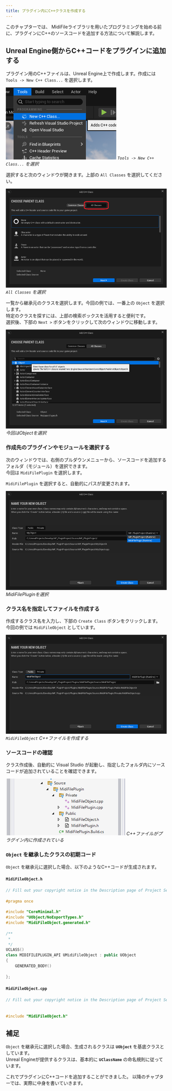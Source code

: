```yaml
---
title: プラグイン内にC++クラスを作成する
---
```


このチャプターでは、 MidiFileライブラリを用いたプログラミングを始める前に、プラグインにC++のソースコードを追加する方法について解説します。

## Unreal Engine側からC++コードをプラグインに追加する

プラグイン用のC++ファイルは、Unreal Engine上で作成します。作成には `Tools -> New C++ Class...` を選択します。

![Tools -> New C++ Class...を選択](/images/books/ue_midi_file_plugin/07/01.png)
*`Tools -> New C++ Class...` を選択*

選択すると次のウィンドウが開きます。上部の `All Classes` を選択してください。

![All Classesを選択](/images/books/ue_midi_file_plugin/07/02.png)
*`All Classes` を選択*

一覧から継承元のクラスを選択します。今回の例では、一番上の `Object` を選択します。  
特定のクラスを探すには、上部の検索ボックスを活用すると便利です。  
選択後、下部の `Next >` ボタンをクリックして次のウィンドウに移動します。

![今回はObjectを選択](/images/books/ue_midi_file_plugin/07/03.png)
*今回はObjectを選択*

### 作成先のプラグインやモジュールを選択する

次のウィンドウでは、右側のプルダウンメニューから、ソースコードを追加するフォルダ（モジュール）を選択できます。  
今回は `MidiFilePlugin` を選択します。

`MidiFilePlugin` を選択すると、自動的にパスが変更されます。

![MidiFilePluginを選択](/images/books/ue_midi_file_plugin/07/04.png)
*MidiFilePluginを選択*

### クラス名を指定してファイルを作成する

作成するクラス名を入力し、下部の `Create Class` ボタンをクリックします。  
今回の例では `MidiFileObject` としています。

![MidiFileObjectでC++ファイルを作成する](/images/books/ue_midi_file_plugin/07/05.png)
*`MidiFileObject` C++ファイルを作成する*

### ソースコードの確認

クラス作成後、自動的に Visual Studio が起動し、指定したフォルダ内にソースコードが追加されていることを確認できます。

![C++ファイルがプラグイン内に作成されている](/images/books/ue_midi_file_plugin/07/06.png)
*C++ファイルがプラグイン内に作成されている*

### `Object` を継承したクラスの初期コード

`Object` を継承元に選択した場合、以下のようなC++コードが生成されます。

#### `MidiFileObject.h`

```cpp
// Fill out your copyright notice in the Description page of Project Settings.

#pragma once

#include "CoreMinimal.h"
#include "UObject/NoExportTypes.h"
#include "MidiFileObject.generated.h"

/**
 * 
 */
UCLASS()
class MIDIFILEPLUGIN_API UMidiFileObject : public UObject
{
	GENERATED_BODY()
	
};
```

#### `MidiFileObject.cpp`

```cpp
// Fill out your copyright notice in the Description page of Project Settings.


#include "MidiFileObject.h"
```

## 補足

`Object` を継承元に選択した場合、生成されるクラスは **`UObject`** を基底クラスとしています。  
Unreal Engineが提供するクラスは、基本的に **`UClassName`** の命名規則に従っています。


これでプラグインにC++コードを追加することができました。
以降のチャプターでは、実際に中身を書いていきます。


